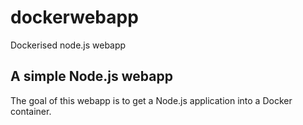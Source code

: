 # dockerwebapp
Dockerised node.js webapp
## A simple Node.js webapp 
The goal of this webapp is to get a Node.js application into a Docker container.
